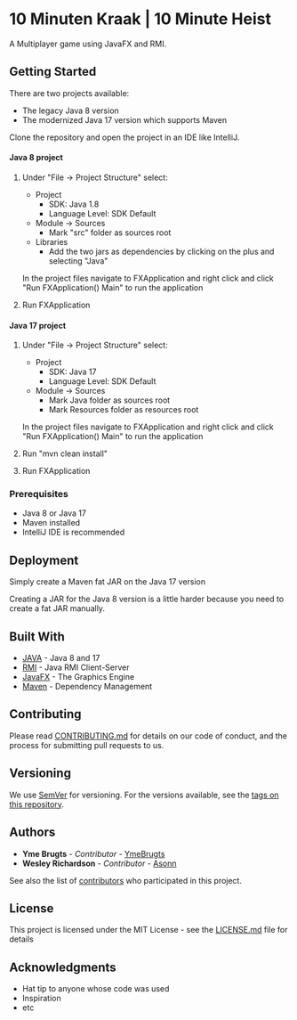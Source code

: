 
# 10 Minuten Kraak | 10 Minute Heist

A Multiplayer game using JavaFX and RMI.

## Getting Started

There are two projects available:
- The legacy Java 8 version 
- The modernized Java 17 version which supports Maven

Clone the repository and open the project in an IDE like IntelliJ.

#### Java 8 project
1. Under "File -> Project Structure" select:
   - Project
       - SDK: Java 1.8
       - Language Level: SDK Default
   - Module -> Sources
       - Mark "src" folder as sources root 
   - Libraries 
       - Add the two jars as dependencies by clicking on the plus and selecting "Java"

   In the project files navigate to FXApplication and right click and click "Run FXApplication() Main" to run the application
2. Run FXApplication

#### Java 17 project
1. Under "File -> Project Structure" select:
   - Project
       - SDK: Java 17
       - Language Level: SDK Default
   - Module -> Sources
       - Mark Java folder as sources root 
       - Mark Resources folder as resources root

    In the project files navigate to FXApplication and right click and click "Run FXApplication() Main" to run the application

2. Run "mvn clean install"
3. Run FXApplication


### Prerequisites
- Java 8 or Java 17
- Maven installed
- IntelliJ IDE is recommended

## Deployment

Simply create a Maven fat JAR on the Java 17 version

Creating a JAR for the Java 8 version is a little harder because you need to create a fat JAR manually.

## Built With
* [JAVA](https://www.java.com/nl/) - Java 8 and 17
* [RMI](https://docs.oracle.com/javase/tutorial/rmi/overview.html) - Java RMI Client-Server
* [JavaFX](https://gluonhq.com/products/javafx/) - The Graphics Engine
* [Maven](https://maven.apache.org/) - Dependency Management

## Contributing

Please read [CONTRIBUTING.md](https://gist.github.com/PurpleBooth/b24679402957c63ec426) for details on our code of conduct, and the process for submitting pull requests to us.

## Versioning

We use [SemVer](http://semver.org/) for versioning. For the versions available, see the [tags on this repository](https://github.com/your/project/tags). 

## Authors

* **Yme Brugts** - *Contributor* - [YmeBrugts](https://github.com/ymebrugts/)
* **Wesley Richardson** - *Contributor* - [Asonn](https://github.com/asonn)

See also the list of [contributors](https://github.com/ymebrugts/10-Minuten-Kraak/contributors) who participated in this project.

## License

This project is licensed under the MIT License - see the [LICENSE.md](LICENSE.md) file for details

## Acknowledgments

* Hat tip to anyone whose code was used
* Inspiration
* etc
